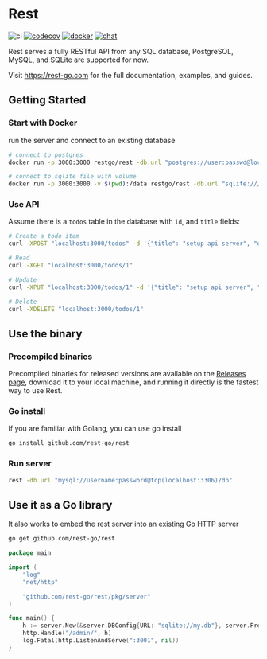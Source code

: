 # Rest

![ci](https://github.com/rest-go/rest/actions/workflows/ci.yml/badge.svg)
[![codecov](https://codecov.io/gh/rest-go/rest/branch/main/graph/badge.svg?token=T38FWXMVY1)](https://codecov.io/gh/rest-go/rest)
[![docker](https://img.shields.io/docker/pulls/restgo/rest)](https://hub.docker.com/r/restgo/rest)
[![chat](https://img.shields.io/badge/chat-discord-brightgreen)](https://discord.gg/vawh9RSzQ9)

Rest serves a fully RESTful API from any SQL database, PostgreSQL, MySQL, and SQLite are supported for now.

Visit https://rest-go.com for the full documentation, examples, and guides.

## Getting Started

### Start with Docker

run the server and connect to an existing database
```bash
# connect to postgres
docker run -p 3000:3000 restgo/rest -db.url "postgres://user:passwd@localhost:5432/db"

# connect to sqlite file with volume
docker run -p 3000:3000 -v $(pwd):/data restgo/rest -db.url "sqlite:///data/my.db"
```

### Use API

Assume there is a `todos` table in the database with `id`, and `title` fields:

```bash
# Create a todo item
curl -XPOST "localhost:3000/todos" -d '{"title": "setup api server", "done": false}'

# Read
curl -XGET "localhost:3000/todos/1"

# Update
curl -XPUT "localhost:3000/todos/1" -d '{"title": "setup api server", "done": true}'

# Delete
curl -XDELETE "localhost:3000/todos/1"
```

## Use the binary

### Precompiled binaries

Precompiled binaries for released versions are available on the [Releases page](https://github.com/rest-go/rest/releases), download it to your local machine, and running it directly is the fastest way to use Rest.

### Go install

If you are familiar with Golang, you can use go install
```bash
go install github.com/rest-go/rest
```

### Run server
``` bash
rest -db.url "mysql://username:password@tcp(localhost:3306)/db"
```

## Use it as a Go library
It also works to embed the rest server into an existing Go HTTP server

``` bash
go get github.com/rest-go/rest
```

```go
package main

import (
	"log"
	"net/http"

	"github.com/rest-go/rest/pkg/server"
)

func main() {
	h := server.New(&server.DBConfig{URL: "sqlite://my.db"}, server.Prefix("/admin"))
	http.Handle("/admin/", h)
	log.Fatal(http.ListenAndServe(":3001", nil))
}
```
